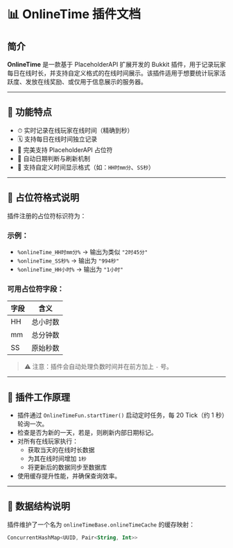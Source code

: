 # 📊 OnlineTime 插件文档

## 简介

**OnlineTime** 是一款基于 PlaceholderAPI 扩展开发的 Bukkit 插件，用于记录玩家每日在线时长，并支持自定义格式的在线时间展示。该插件适用于想要统计玩家活跃度、发放在线奖励、或仅用于信息展示的服务器。

---

## 🌟 功能特点

- ⏱ 实时记录在线玩家在线时间（精确到秒）
- 🗓 支持每日在线时间独立记录
- 🧩 完美支持 PlaceholderAPI 占位符
- 📅 自动日期判断与刷新机制
- 🔧 支持自定义时间显示格式（如：`HH时mm分`、`SS秒`）

---

## 🔧 占位符格式说明

插件注册的占位符标识符为：


### 示例：

- `%onlineTime_HH时mm分%` → 输出为类似 `"2时45分"`
- `%onlineTime_SS秒%` → 输出为 `"994秒"`
- `%onlineTime_HH小时%` → 输出为 `"1小时"`

### 可用占位符字段：

| 字段 | 含义             |
|------|------------------|
| HH   | 总小时数         |
| mm   | 总分钟数         |
| SS   | 原始秒数         |

> ⚠ 注意：插件会自动处理负数时间并在前方加上 `-` 号。

---

## 🧠 插件工作原理

- 插件通过 `OnlineTimeFun.startTimer()` 启动定时任务，每 20 Tick（约 1 秒）轮询一次。
- 检查是否为新的一天，若是，则刷新内部日期标记。
- 对所有在线玩家执行：
    - 获取当天的在线时长数据
    - 为其在线时间增加 `1秒`
    - 将更新后的数据同步至数据库
- 使用缓存提升性能，并确保查询效率。

---

## 🧱 数据结构说明

插件维护了一个名为 `onlineTimeBase.onlineTimeCache` 的缓存映射：
```kotlin
ConcurrentHashMap<UUID, Pair<String, Int>>
